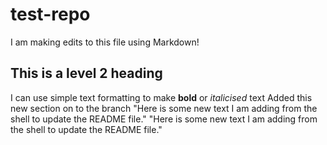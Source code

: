 # test-repo
I am making edits to this file using Markdown!
## This is a level 2 heading 
I can use simple text formatting to make **bold** or *italicised* text 
Added this new section on to the branch
"Here is some new text I am adding from the shell to update the README file." 
"Here is some new text I am adding from the shell to update the README file." 
